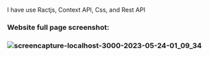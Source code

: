 <p>I have use Ractjs, Context API, Css, and Rest API</p>

<h3>Website full page screenshot:<h3>

![screencapture-localhost-3000-2023-05-24-01_09_34](https://github.com/faixannazir62/Faizan-Nazir-Frontend-Developer/assets/77539723/c10b9878-b297-44dc-9aa8-9c348285cf4f)
